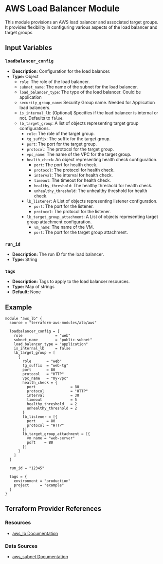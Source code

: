 # AWS Load Balancer Module

This module provisions an AWS load balancer and associated target groups. It provides flexibility in configuring various aspects of the load balancer and target groups.

## Input Variables

### `loadbalancer_config`

- **Description:** Configuration for the load balancer.
- **Type:** Object
  - `role`: The role of the load balancer.
  - `subnet_name`: The name of the subnet for the load balancer.
  - `load_balancer_type`: The type of the load balancer. Could be application 
  - `security_group_name`: Security Group name. Needed for Application load balancers. 
  - `is_internal_lb`: (Optional) Specifies if the load balancer is internal or not. Defaults to `false`.
  - `lb_target_group`: A list of objects representing target group configurations.
    - `role`: The role of the target group.
    - `tg_suffix`: The suffix for the target group.
    - `port`: The port for the target group.
    - `protocol`: The protocol for the target group.
    - `vpc_name`: The name of the VPC for the target group.
    - `health_check`: An object representing health check configuration.
      - `port`: The port for health check.
      - `protocol`: The protocol for health check.
      - `interval`: The interval for health check.
      - `timeout`: The timeout for health check.
      - `healthy_threshold`: The healthy threshold for health check.
      - `unhealthy_threshold`: The unhealthy threshold for health check.
    - `lb_listener`: A List of objects representing listener configuration.
      - `port`: The port for the listener.
      - `protocol`: The protocol for the listener.
    - `lb_target_group_attachment`: A List of objects representing target group attachment configuration.
      - `vm_name`: The name of the VM.
      - `port`: The port for the target group attachment.

### `run_id`

- **Description:** The run ID for the load balancer.
- **Type:** String

### `tags`

- **Description:** Tags to apply to the load balancer resources.
- **Type:** Map of strings
- **Default:** None

## Example

```hcl
module "aws_lb" {
  source = "terraform-aws-modules/alb/aws"

  loadbalancer_config = {
    role               = "web"
    subnet_name        = "public-subnet"
    load_balancer_type = "application"
    is_internal_lb     = false
    lb_target_group = [
      {
        role       = "web"
        tg_suffix  = "web-tg"
        port       = 80
        protocol   = "HTTP"
        vpc_name   = "my-vpc"
        health_check = {
          port                = 80
          protocol            = "HTTP"
          interval            = 30
          timeout             = 5
          healthy_threshold   = 2
          unhealthy_threshold = 2
        }
        lb_listener = [{
          port     = 80
          protocol = "HTTP"
        }]
        lb_target_group_attachment = [{
          vm_name = "web-server"
          port    = 80
        }]
      }
    ]
  }

  run_id = "12345"

  tags = {
    environment = "production"
    project     = "example"
  }
}
```

## Terraform Provider References

### Resources

- [aws_lb Documentation](https://registry.terraform.io/providers/hashicorp/aws/latest/docs/resources/lb)

### Data Sources

- [aws_subnet Documentation](https://registry.terraform.io/providers/hashicorp/aws/latest/docs/data-sources/subnet)
